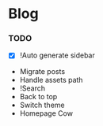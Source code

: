 # Blog

### TODO

- [x] !Auto generate sidebar
- Migrate posts
- Handle assets path
- !Search
- Back to top
- Switch theme
- Homepage Cow
